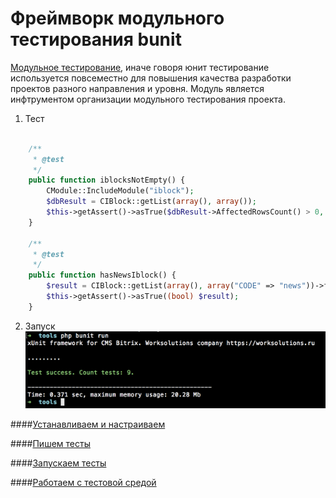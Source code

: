 Фреймворк модульного тестирования bunit
=======================================

[Модульное тестирование](https://ru.wikipedia.org/wiki/%D0%9C%D0%BE%D0%B4%D1%83%D0%BB%D1%8C%D0%BD%D0%BE%D0%B5_%D1%82%D0%B5%D1%81%D1%82%D0%B8%D1%80%D0%BE%D0%B2%D0%B0%D0%BD%D0%B8%D0%B5), иначе говоря юнит тестирование используется повсеместно для повышения качества разработки проектов разного направления и уровня. Модуль является инфтрументом организации модульного тестирования проекта.

1. Тест

```php

    /**
     * @test
     */
    public function iblocksNotEmpty() {
        CModule::IncludeModule("iblock");
        $dbResult = CIBlock::getList(array(), array());
        $this->getAssert()->asTrue($dbResult->AffectedRowsCount() > 0, "Count of iblocks should be more than 0");
    }

    /**
     * @test
     */
    public function hasNewsIblock() {
        $result = CIBlock::getList(array(), array("CODE" => "news"))->fetch();
        $this->getAssert()->asTrue((bool) $result);
    }

```

2. Запуск
![Запуск](doc/img/success-result.png)

####[Устанавливаем и настраиваем](doc/install.md)

####[Пишем тесты](doc/writing.md)

####[Запускаем тесты](doc/runnig.md)

####[Работаем с тестовой средой](doc/using-test-env.md)

